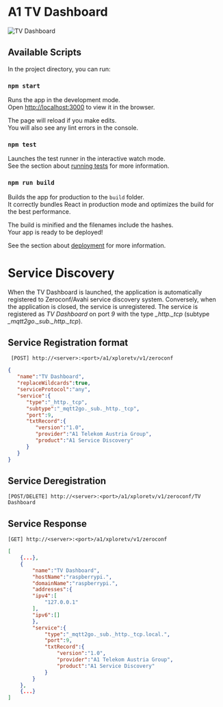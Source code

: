 # A1 TV Dashboard

![TV Dashboard](leanback.png)

## Available Scripts

In the project directory, you can run:

### `npm start`

Runs the app in the development mode.<br />
Open [http://localhost:3000](http://localhost:3000) to view it in the browser.

The page will reload if you make edits.<br />
You will also see any lint errors in the console.

### `npm test`

Launches the test runner in the interactive watch mode.<br />
See the section about [running tests](https://facebook.github.io/create-react-app/docs/running-tests) for more information.

### `npm run build`

Builds the app for production to the `build` folder.<br />
It correctly bundles React in production mode and optimizes the build for the best performance.

The build is minified and the filenames include the hashes.<br />
Your app is ready to be deployed!

See the section about [deployment](https://facebook.github.io/create-react-app/docs/deployment) for more information.


# Service Discovery
When the TV Dashboard is launched, the application is automatically registered to Zeroconf/Avahi service discovery system. Conversely, when the application is closed, the service is unregistered. The service is registered as *TV Dashboard* on port *9* with the type *_http._tcp* (subtype *_mqtt2go._sub._http._tcp*).

## Service Registration format

```
 [POST] http://<server>:<port>/a1/xploretv/v1/zeroconf
```

```json {cmd=node .line-numbers}
{
   "name":"TV Dashboard",
   "replaceWildcards":true,
   "serviceProtocol":"any",
   "service":{
      "type":"_http._tcp",
      "subtype":"_mqtt2go._sub._http._tcp",
      "port":9,
      "txtRecord":{
         "version":"1.0",
         "provider":"A1 Telekom Austria Group",
         "product":"A1 Service Discovery"
      }
   }
}
```

## Service Deregistration

```
[POST/DELETE] http://<server>:<port>/a1/xploretv/v1/zeroconf/TV Dashboard
```

## Service Response

```
[GET] http://<server>:<port>/a1/xploretv/v1/zeroconf
```

```json
[
    {...},
    {
        "name":"TV Dashboard",
        "hostName":"raspberrypi.",
        "domainName":"raspberrypi.",
        "addresses":{
        "ipv4":[
            "127.0.0.1"
        ],
        "ipv6":[]
        },
        "service":{
            "type":"_mqtt2go._sub._http._tcp.local.",
            "port":9,
            "txtRecord":{
                "version":"1.0",
                "provider":"A1 Telekom Austria Group",
                "product":"A1 Service Discovery"
            }
        }
    },
    {...}
]
```